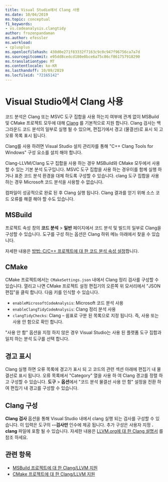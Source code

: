 ```yaml
---
title: Visual Studio에서 Clang 사용
ms.date: 10/04/2019
ms.topic: conceptual
f1_keywords:
- vs.codeanalysis.clangtidy
author: frozenpandaman
ms.author: efessler
ms.workload:
- cplusplus
ms.openlocfilehash: 430d0e271f83332f7163c9c0c947f96756ca7a7d
ms.sourcegitcommit: e95dd8cedcd180e0bce6a75c86cf861757918290
ms.translationtype: MT
ms.contentlocale: ko-KR
ms.lasthandoff: 10/09/2019
ms.locfileid: "72165142"
---
```

# <a name="using-clang-tidy-in-visual-studio"></a>Visual Studio에서 Clang 사용

코드 분석은 Clang 또는 MSVC 도구 집합을 사용 하는지 여부에 관계 없이 MSBuild 및 CMake 프로젝트 모두에 대해 [Clang](https://clang.llvm.org/extra/clang-tidy/) 를 기본적으로 지원 합니다. Clang 검사는 백그라운드 코드 분석의 일부로 실행 될 수 있으며, 편집기에서 경고 (물결선)로 표시 되 고 오류 목록 표시 됩니다.

Clang를 사용 하려면 Visual Studio 설치 관리자를 통해 "C++ Clang Tools for Windows" 구성 요소를 설치 해야 합니다.

Clang-LLVM/Clang 도구 집합을 사용 하는 경우 MSBuild와 CMake 모두에서 사용할 수 있는 기본 분석 도구입니다. MSVC 도구 집합을 사용 하는 경우이를 함께 실행 하거나 표준 코드 분석 환경을 대체 하도록 구성할 수 있습니다. clang 도구 집합을 사용 하는 경우 Microsoft 코드 분석을 사용할 수 없습니다.

컴파일이 성공적으로 완료 된 후 Clang 실행 됩니다. Clang 결과를 얻기 위해 소스 코드 오류를 해결 해야 할 수도 있습니다.


## <a name="msbuild"></a>MSBuild

프로젝트 속성 창의 **코드 분석** > **일반** 페이지에서 코드 분석 및 빌드의 일부로 Clang을 구성할 수 있습니다. 도구를 구성 하는 옵션은 Clang 하위 메뉴 아래에서 찾을 수 있습니다.

자세한 내용은 [방법: C/C++ 프로젝트에 대 한 코드 분석 속성 설정](../code-quality/how-to-set-code-analysis-properties-for-c-cpp-projects.md)합니다.

## <a name="cmake"></a>CMake

CMake 프로젝트에서는 `CMakeSettings.json` 내에서 Clang 정리 검사를 구성할 수 있습니다. 열리고 나면 CMake 프로젝트 설정 편집기의 오른쪽 위 모서리에서 "JSON 편집"을 클릭 합니다. 다음 키를 인식할 수 있습니다.

- `enableMicrosoftCodeAnalysis`: Microsoft 코드 분석 사용
- `enableClangTidyCodeAnalysis`: Clang 정리 분석 사용
- `clangTidyChecks`: Clang – 쉼표로 구분 된 목록으로 지정 됩니다. 즉, 사용 또는 사용 안 함으로 확인 합니다.

"사용 안 함" 옵션을 지정 하지 않은 경우 Visual Studio는 사용 된 플랫폼 도구 집합과 일치 하는 분석 도구를 선택 합니다.

## <a name="warning-display"></a>경고 표시

Clang 실행 하면 오류 목록에 경고가 표시 되 고 코드의 관련 섹션 아래에 편집기 내 물결선로 표시 됩니다. 오류 목록에서 "Category" 열을 사용 하 여 Clang 경고를 정렬 하 고 구성할 수 있습니다. **도구** > **옵션**에서 "코드 분석 물결선 사용 안 함" 설정을 전환 하 여 편집기 내 경고를 구성할 수 있습니다.

## <a name="clang-tidy-configuration"></a>Clang 구성

**Clang 검사** 옵션을 통해 Visual Studio 내에서 clang 실행 되는 검사를 구성할 수 있습니다. 이 입력은 도구의 **--검사만** 인수에 제공 됩니다. 추가 구성은 사용자 지정 **. clang** 파일에 포함 될 수 있습니다. 자세한 내용은 [LLVM.org에 대 한 Clang 설명서](https://clang.llvm.org/extra/clang-tidy/) 를 참조 하세요.

## <a name="see-also"></a>관련 항목

- [MSBuild 프로젝트에 대 한 Clang/LLVM 지원](https://aka.ms/cpp/clangmsbuild)
- [CMake 프로젝트에 대 한 Clang/LLVM 지원](https://aka.ms/cpp/clangcmake)
